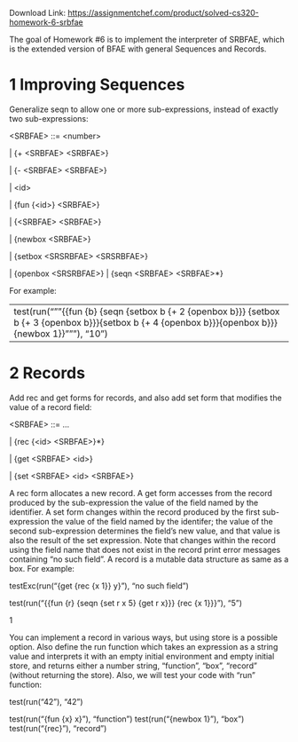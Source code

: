 Download Link: https://assignmentchef.com/product/solved-cs320-homework-6-srbfae
<br>



The goal of Homework #6 is to implement the interpreter of SRBFAE, which is the extended version of BFAE with general Sequences and Records.

<h1>1           Improving Sequences</h1>

Generalize seqn to allow one or more sub-expressions, instead of exactly two sub-expressions:

&lt;SRBFAE&gt; ::= &lt;number&gt;

| {+ &lt;SRBFAE&gt; &lt;SRBFAE&gt;}

| {- &lt;SRBFAE&gt; &lt;SRBFAE&gt;}

| &lt;id&gt;

| {fun {&lt;id&gt;} &lt;SRBFAE&gt;}

| {&lt;SRBFAE&gt; &lt;SRBFAE&gt;}

| {newbox &lt;SRBFAE&gt;}

| {setbox &lt;SRSRBFAE&gt; &lt;SRSRBFAE&gt;}

| {openbox &lt;SRSRBFAE&gt;} | {seqn &lt;SRBFAE&gt; &lt;SRBFAE&gt;*}

For example:

<table width="673">

 <tbody>

  <tr>

   <td width="673">test(run(“””{{fun {b} {seqn {setbox b {+ 2 {openbox b}}} {setbox b {+ 3 {openbox b}}}{setbox b {+ 4 {openbox b}}}{openbox b}}} {newbox 1}}”””), “10”)</td>

  </tr>

 </tbody>

</table>

<h1>2           Records</h1>

Add rec and get forms for records, and also add set form that modifies the value of a record field:

&lt;SRBFAE&gt; ::= …

| {rec {&lt;id&gt; &lt;SRBFAE&gt;}*}

| {get &lt;SRBFAE&gt; &lt;id&gt;}

| {set &lt;SRBFAE&gt; &lt;id&gt; &lt;SRBFAE&gt;}

A rec form allocates a new record. A get form accesses from the record produced by the sub-expression the value of the field named by the identifier. A set form changes within the record produced by the first sub-expression the value of the field named by the identifer; the value of the second sub-expression determines the field’s new value, and that value is also the result of the set expression. Note that changes within the record using the field name that does not exist in the record print error messages containing “no such field”. A record is a mutable data structure as same as a box. For example:

testExc(run(“{get {rec {x 1}} y}”), “no such field”)

test(run(“{{fun {r} {seqn {set r x 5} {get r x}}} {rec {x 1}}}”), “5”)

1

You can implement a record in various ways, but using store is a possible option. Also define the run function which takes an expression as a string value and interprets it with an empty initial environment and empty initial store, and returns either a number string, “function”, “box”, “record” (without returning the store). Also, we will test your code with “run” function:

test(run(“42”), “42”)

test(run(“{fun {x} x}”), “function”) test(run(“{newbox 1}”), “box”) test(run(“{rec}”), “record”)